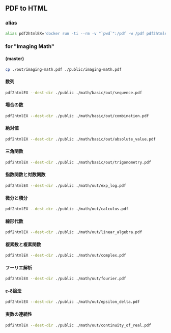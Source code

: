 ## PDF to HTML

### alias

```bash
alias pdf2htmlEX='docker run -ti --rm -v "`pwd`":/pdf -w /pdf pdf2htmlex/pdf2htmlex:0.18.8.rc2-master-20200820-alpine-3.12.0-x86_64'
```

### for "Imaging Math"

#### (master)

```bash
cp ./out/imaging-math.pdf ./public/imaging-math.pdf
```

#### 数列

```bash
pdf2htmlEX --dest-dir ./public ./math/basic/out/sequence.pdf
```

#### 場合の数

```bash
pdf2htmlEX --dest-dir ./public ./math/basic/out/combination.pdf
```

#### 絶対値

```bash
pdf2htmlEX --dest-dir ./public ./math/basic/out/absolute_value.pdf
```

#### 三角関数

```bash
pdf2htmlEX --dest-dir ./public ./math/basic/out/trigonometry.pdf
```

#### 指数関数と対数関数

```bash
pdf2htmlEX --dest-dir ./public ./math/out/exp_log.pdf
```

#### 微分と積分

```bash
pdf2htmlEX --dest-dir ./public ./math/out/calculus.pdf
```

#### 線形代数

```bash
pdf2htmlEX --dest-dir ./public ./math/out/linear_algebra.pdf
```

#### 複素数と複素関数

```bash
pdf2htmlEX --dest-dir ./public ./math/out/complex.pdf
```

#### フーリエ解析

```bash
pdf2htmlEX --dest-dir ./public ./math/out/fourier.pdf
```

#### ε-δ論法

```bash
pdf2htmlEX --dest-dir ./public ./math/out/epsilon_delta.pdf
```

#### 実数の連続性

```bash
pdf2htmlEX --dest-dir ./public ./math/out/continuity_of_real.pdf
```
